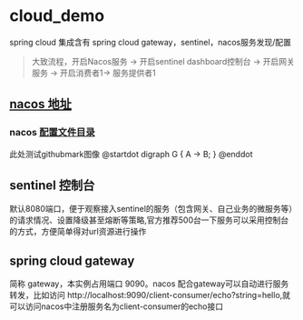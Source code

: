 # cloud_demo
spring cloud 集成含有 spring cloud gateway，sentinel，nacos服务发现/配置

> 大致流程，开启Nacos服务 -> 开启sentinel dashboard控制台 -> 开启网关服务 -> 开启消费者1-> 服务提供者1

## [nacos 地址](http://127.0.0.1:8848/nacos/index.html)
### nacos [配置文件目录](source/nacos/)
此处测试githubmark图像
@startdot
digraph G {
    A -> B;
}
@enddot

## sentinel 控制台 
默认8080端口，便于观察接入sentinel的服务（包含网关、自己业务的微服务等）的请求情况、设置降级甚至熔断等策略,官方推荐500台一下服务可以采用控制台的方式，方便简单得对url资源进行操作


## spring cloud gateway
简称 gateway，本实例占用端口 9090。nacos 配合gateway可以自动进行服务转发，比如访问 http://localhost:9090/client-consumer/echo?string=hello,就可以访问nacos中注册服务名为client-consumer的echo接口